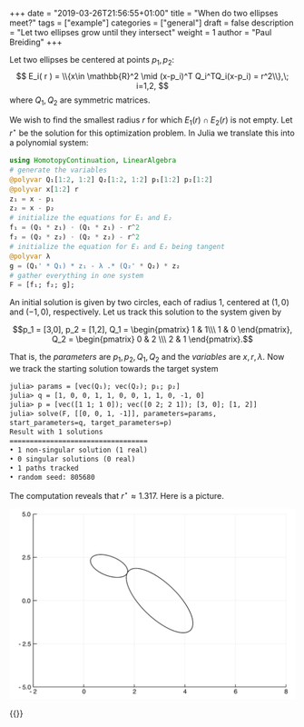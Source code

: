 +++
date = "2019-03-26T21:56:55+01:00"
title = "When do two ellipses meet?"
tags = ["example"]
categories = ["general"]
draft = false
description = "Let two ellipses grow until they intersect"
weight = 1
author = "Paul Breiding"
+++


Let two ellipses be centered at points $p_1,p_2$:
$$
E_i( r ) = \\{x\in \mathbb{R}^2 \mid (x-p_i)^T Q_i^TQ_i(x-p_i) = r^2\\},\; i=1,2,
$$
where $Q_1, Q_2$ are symmetric matrices.


We wish to find the smallest radius $r$ for which $E_1( r )\cap E_2( r )$ is not empty. Let $r^\star$ be the solution for this optimization problem. In Julia we translate this into a polynomial system:


```julia
using HomotopyContinuation, LinearAlgebra
# generate the variables
@polyvar Q₁[1:2, 1:2] Q₂[1:2, 1:2] p₁[1:2] p₂[1:2]
@polyvar x[1:2] r
z₁ = x - p₁
z₂ = x - p₂
# initialize the equations for E₁ and E₂
f₁ = (Q₁ * z₁) ⋅ (Q₁ * z₁) - r^2
f₂ = (Q₂ * z₂) ⋅ (Q₂ * z₂) - r^2
# initialize the equation for E₁ and E₂ being tangent
@polyvar λ
g = (Q₁' * Q₁) * z₁ - λ .* (Q₂' * Q₂) * z₂
# gather everything in one system
F = [f₁; f₂; g];
```


An initial solution is given by two circles, each of radius 1,  centered at $(1,0)$ and $(-1,0)$, respectively. Let us track this solution to the system given by

$$p_1 = [3,0], p_2 = [1,2], Q_1 = \begin{pmatrix} 1 & 1\\\ 1 & 0 \end{pmatrix}, Q_2 = \begin{pmatrix} 0 & 2 \\\ 2 & 1 \end{pmatrix}.$$


That is, the *parameters* are $p_1, p_2, Q_1, Q_2$ and the *variables* are $x,r,λ$. Now we track the starting solution towards the target system


```julia-repl
julia> params = [vec(Q₁); vec(Q₂); p₁; p₂]
julia> q = [1, 0, 0, 1, 1, 0, 0, 1, 1, 0, -1, 0]
julia> p = [vec([1 1; 1 0]); vec([0 2; 2 1]); [3, 0]; [1, 2]]
julia> solve(F, [[0, 0, 1, -1]], parameters=params, start_parameters=q, target_parameters=p)
Result with 1 solutions
==================================
• 1 non-singular solution (1 real)
• 0 singular solutions (0 real)
• 1 paths tracked
• random seed: 805680
```


The computation reveals that $r^\star \approx 1.317$. Here is a picture.

<p style="text-align:center;"><img src="/images/ellipses.png" width="600px"/></p>

{{<bibtex >}} 
